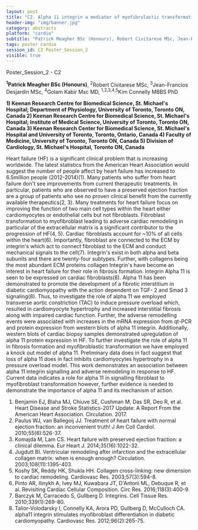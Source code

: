```yaml
---
layout: post
title: "C2. Alpha 11 integrin a mediator of myofibrolastic transformation and fibrosis formation in the failing heart."
header-img: "img/banner.jpg"
category: abstracts
platform: "cardio"
subtitle: "Patrick Meagher BSc (Honours), Robert Civitarese MSc, Jean-Francios Desjardin MSc, Golam Kabir Msc MD, Kim Connelly MBBS PhD"
tags: poster cardio
session_id: C2 Poster_Session_2
visible: true
---
```

Poster_Session_2 - C2

**<sup>1</sup>Patrick Meagher BSc (Honours)**, <sup>2</sup>Robert Civitarese MSc, <sup>3</sup>Jean-Francios Desjardin MSc, <sup>4</sup>Golam Kabir Msc MD, <sup>1,2,3,4,5</sup>Kim Connelly MBBS PhD

__1)	Keenan Research Centre for Biomedical Science, St. Michael's Hospital; Department of Physiology, University of Toronto, Toronto ON, Canada
2)	Keenan Research Centre for Biomedical Science, St. Michael's Hospital; Institute of Medical Science, University of Toronto, Toronto ON, Canada
3)	Keenan Research Center for Biomedical Science, St. Michael's Hospital and University of Toronto, Toronto, Ontario, Canada
4)	Faculty of Medicine, University of Toronto, Toronto ON, Canada
5)	Division of Cardiology, St. Michael's Hospital, Toronto ON, Canada__

Heart failure (HF) is a significant clinical problem that is increasing worldwide. The latest statistics from the American Heart Association would suggest the number of people affect by heart failure has increased to 6.5million people (2012-2014)(1). Many patients who suffer from heart failure don't see improvements from current therapeutic treatments. In particular, patients who are observed to have a preserved ejection fraction are a group of patients who see no proven clinical benefit from the currently available therapeutics(2, 3). Many treatments for heart failure focus on improving the function of two main cell types within the heart either cardiomyocytes or endothelial cells but not fibroblasts. Fibroblast transformation to myofibroblast leading to adverse cardiac remodeling in particular of the extracellular matrix is a significant contributor to the progression of HF(4, 5). Cardiac fibroblasts account for ~10% of all cells within the heart(6). Importantly, fibroblast are connected to the ECM by integrin's which act to connect fibroblast to the ECM and conduct mechanical signals to the cell(7). Integrin's exist in both alpha and beta subunits and there are twenty-four subtypes. Further, with collagens being the most abundant ECM proteins collagen Integrin's have become an interest in heart failure for their role in fibrosis formation. Integrin Alpha 11  is seen to be expressed on cardiac fibroblasts(8).  Alpha 11 has been demonstrated to promote the development of a fibrotic interstitium in diabetic cardiomyopathy with the action dependent on TGF- 2 and Smad 3 signaling(8). Thus, to investigate the role of  alpha 11 we employed transverse aortic constriction (TAC) to induce pressure overload which, resulted in cardiomyocyte hypertrophy and increased interstitial fibrosis along with impaired cardiac function. Further, the adverse remodelling events were associated with increases in the mRNA expression from qt-PCR and protein expression from western blots of alpha 11 integrin. Additionally, western blots of cardiac biopsy samples demonstrated upregulation of  alpha 11 protein expression in HF. To further investigate the role of  alpha 11 in fibrosis formation and myofibroblastic transformation we have employed a knock out model of  alpha 11. Preliminary data does in fact suggest that loss of  alpha 11 does in fact inhibits cardiomyocytes hypertrophy in a pressure overload model. This work demonstrates an association between alpha 11 integrin signalling and adverse remodeling in response to HF.  Current data indicates a role for  alpha 11 in signalling fibroblast to myofibroblast transformation however, further evidence is needed to demonstrate the importance of  alpha 11 and its mechanism of action.

1.	Benjamin EJ, Blaha MJ, Chiuve SE, Cushman M, Das SR, Deo R, et al. Heart Disease and Stroke Statistics-2017 Update: A Report From the American Heart Association. Circulation. 2017.
2.	Paulus WJ, van Ballegoij JJ. Treatment of heart failure with normal ejection fraction: an inconvenient truth! J Am Coll Cardiol. 2010;55(6):526-37.
3.	Komajda M, Lam CS. Heart failure with preserved ejection fraction: a clinical dilemma. Eur Heart J. 2014;35(16):1022-32.
4.	Jugdutt BI. Ventricular remodeling after infarction and the extracellular collagen matrix: when is enough enough? Circulation. 2003;108(11):1395-403.
5.	Koshy SK, Reddy HK, Shukla HH. Collagen cross-linking: new dimension to cardiac remodeling. Cardiovasc Res. 2003;57(3):594-8.
6.	Pinto AR, Ilinykh A, Ivey MJ, Kuwabara JT, D'Antoni ML, Debuque R, et al. Revisiting Cardiac Cellular Composition. Circ Res. 2016;118(3):400-9.
7.	Barczyk M, Carracedo S, Gullberg D. Integrins. Cell Tissue Res. 2010;339(1):269-80.
8.	Talior-Volodarsky I, Connelly KA, Arora PD, Gullberg D, McCulloch CA. alpha11 integrin stimulates myofibroblast differentiation in diabetic cardiomyopathy. Cardiovasc Res. 2012;96(2):265-75.